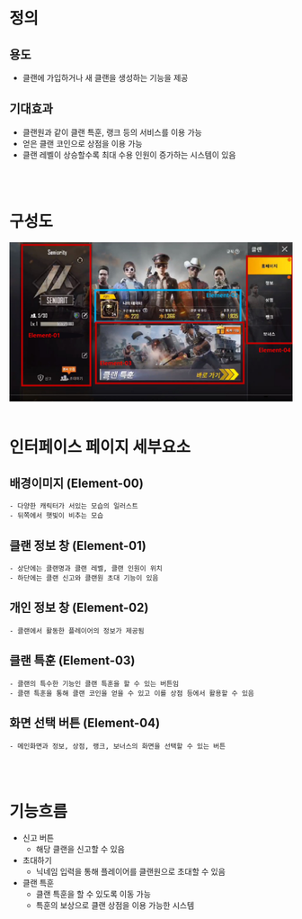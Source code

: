 # 정의
  ## 용도
  - 클랜에 가입하거나 새 클랜을 생성하는 기능을 제공

  ## 기대효과
  - 클랜원과 같이 클랜 특훈, 랭크 등의 서비스를 이용 가능
  - 얻은 클랜 코인으로 상점을 이용 가능
  - 클랜 레벨이 상승할수록 최대 수용 인원이 증가하는 시스템이 있음
<br>
<br>

# 구성도
![클랜](./Resource/view09.png)
<br>
<br>

# 인터페이스 페이지 세부요소
  ## 배경이미지 (Element-00)
    - 다양한 캐릭터가 서있는 모습의 일러스트
    - 뒤쪽에서 햇빛이 비추는 모습
  ## 클랜 정보 창 (Element-01)
    - 상단에는 클랜명과 클랜 레벨, 클랜 인원이 위치
    - 하단에는 클랜 신고와 클랜원 초대 기능이 있음
  ## 개인 정보 창 (Element-02)
    - 클랜에서 활동한 플레이어의 정보가 제공됨
  ## 클랜 특훈 (Element-03)
    - 클랜의 특수한 기능인 클랜 특훈을 할 수 있는 버튼임
    - 클랜 특훈을 통해 클랜 코인을 얻을 수 있고 이를 상점 등에서 활용할 수 있음
  ## 화면 선택 버튼 (Element-04)
    - 메인화면과 정보, 상점, 랭크, 보너스의 화면을 선택할 수 있는 버튼

<br>
<br>


# 기능흐름
  - 신고 버튼
    - 해당 클랜을 신고할 수 있음
  - 초대하기
    - 닉네임 입력을 통해 플레이어를 클랜원으로 초대할 수 있음
  - 클랜 특훈
    - 클랜 특훈을 할 수 있도록 이동 가능
    - 특훈의 보상으로 클랜 상점을 이용 가능한 시스템
